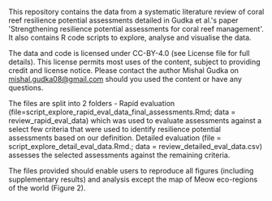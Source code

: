 This repository contains the data from a systematic literature review of coral reef resilience potential assessments detailed in Gudka et al.'s paper 'Strengthening resilience potential assessments for coral reef management'.  
It also contains R code scripts to explore, analyse and visualise the data. 

The data and code is licensed under CC-BY-4.0 (see License file for full details). This license permits most uses of the content, subject to providing credit and license notice. Please contact the author Mishal Gudka on mishal.gudka08@gmail.com should you used the content or have any questions.

The files are split into 2 folders - Rapid evaluation (file=script_explore_rapid_eval_data_final_assessments.Rmd; data = review_rapid_eval_data) which was used to evaluate assessments against a select few criteria that were used to identify resilience potential assessments based on our definition.
Detailed evaluation (file = script_explore_detail_eval_data.Rmd.; data = review_detailed_eval_data.csv) assesses the selected assessments against the remaining criteria.  

The files provided should enable users to reproduce all figures (including supplementary results) and analysis except the map of Meow eco-regions of the world (Figure 2). 
